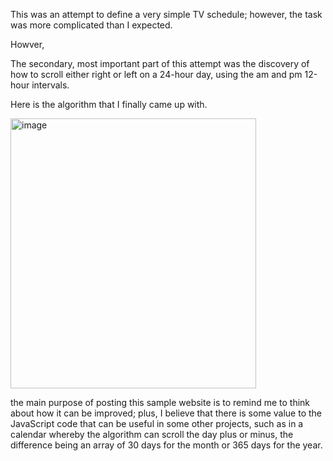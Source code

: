 This was an attempt to define a very simple TV schedule; however, the task was more complicated than I expected.

Howver,

The secondary, most important part of this attempt was the discovery of how to scroll either right or left on a 24-hour day, using the am and pm 12-hour intervals.

Here is the algorithm that I finally came up with.


<img width="393" height="432" alt="image" src="https://github.com/user-attachments/assets/6ef0a747-4c26-421f-8d2e-eb9edd8b3f53" />

the main purpose of posting this sample website is to remind me to think about how it can be improved; plus, I believe that there is some value to the JavaScript code that can be useful in some other projects, such as in a calendar whereby the algorithm can scroll the day plus or minus, the difference being an array of 30 days for the month or 365 days for the year.
